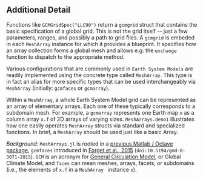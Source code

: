 ## Additional Detail

Functions like `GCMGridSpec("LLC90")` return a `gcmgrid` struct that contains the basic specification of a global grid. This is not the grid itself -- just a few parameters, ranges, and possibly a path to grid files. A `gcmgrid` is embeded in each `MeshArray` instance for which it provides a blueprint. It specifies how an array collection forms a global mesh and allows e.g. the `exchange` function to dispatch to the appropriate method. 

Various configurations that are commonly used in `Earth System Models` are readily implemented using the concrete type called `MeshArray`. This type is in fact an alias for more specific types that can be used interchangeably via `MeshArray` (initially: `gcmfaces` or `gcmarray`).

Within a `MeshArray`, a whole Earth System Model grid can be represented as an array of elementary arrays. Each one of these typically corresponds to a subdomain mesh. For example, a `gcmarray` represents one Earth map `x` as a column array `x.f` of 2D arrays of varying sizes. `MeshArrays.demo1` illustrates how one easily operates `MeshArray` structs via standard and specialized functions. In brief, a `MeshArray` should be used just like a basic Array.

_Background:_ `MeshArrays.jl` is rooted in a [previous Matlab / Octave package](https://gcmfaces.readthedocs.io/en/latest/), `gcmfaces` introduced in [Forget et al., 2015](http://www.geosci-model-dev.net/8/3071/2015/) (`doi:10.5194/gmd-8-3071-2015`). `GCM` is an acronym for [General Circulation Model](https://en.wikipedia.org/wiki/General_circulation_model), or Global Climate Model, and `faces` can mean meshes, arrays, facets, or subdomains (i.e., the elements of `x.f` in a `MeshArray ` instance `x`).

